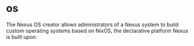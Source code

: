 # os
The Nexus OS creator allows administrators of a Nexus system to build custom operating systems based on NixOS, the declarative platform Nexus is built upon.

